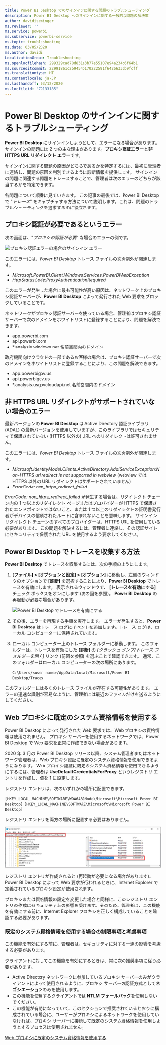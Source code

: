 ```yaml
---
title: Power BI Desktop でのサインインに関する問題のトラブルシューティング
description: Power BI Desktop へのサインインに関する一般的な問題の解決策
author: davidiseminger
ms.reviewer: ''
ms.service: powerbi
ms.subservice: powerbi-service
ms.topic: troubleshooting
ms.date: 03/05/2020
ms.author: davidi
LocalizationGroup: Troubleshooting
ms.openlocfilehash: 299329cad78d831a3b77e55107e94a234d6f64b1
ms.sourcegitcommit: 22991861c2b9454b170222591f64266335b9fcff
ms.translationtype: HT
ms.contentlocale: ja-JP
ms.lasthandoff: 03/12/2020
ms.locfileid: "79133185"
---
```

# <a name="troubleshooting-sign-in-for-power-bi-desktop"></a>Power BI Desktop のサインインに関するトラブルシューティング
**Power BI Desktop** にサインインしようとして、エラーになる場合があります。 サインインの問題には 2 つの主な理由があります。**プロキシ認証エラー**と**非 HTTPS URL リダイレクト エラー**です。 

サインインに関する問題の原因がどちらであるかを特定するには、最初に管理者に連絡し、問題の原因を判別できるように診断情報を提供します。 サインインの問題に関連する問題をトレースすることで、管理者は次のエラーのどちらが該当するかを特定できます。 

各問題について順番に見ていきます。 この記事の最後では、Power BI Desktop で "*トレース*" をキャプチャする方法について説明します。これは、問題のトラブルシューティングを追求するのに役立ちます。


## <a name="proxy-authentication-required-error"></a>プロキシ認証が必要であるというエラー

次の画面は、"*プロキシの認証が必要*" な場合のエラーの例です。

![プロキシ認証エラーの場合のサインイン エラー](media/desktop-troubleshooting-sign-in/desktop-tshoot-sign-in_01.png)

このエラーには、*Power BI Desktop* トレース ファイルの次の例外が関連します。

* *Microsoft.PowerBI.Client.Windows.Services.PowerBIWebException*
* *HttpStatusCode:ProxyAuthenticationRequired*

このエラーが発生した場合に最も可能性が高い原因は、ネットワーク上のプロキシ認証サーバーが、**Power BI Desktop** によって発行された Web 要求をブロックしていることです。 

ネットワークがプロキシ認証サーバーを使っている場合、管理者はプロキシ認証サーバーで次のドメインをホワイトリストに登録することにより、問題を解決できます。

* app.powerbi.com
* api.powerbi.com
* *.analysis.windows.net 名前空間内のドメイン

政府機関向けクラウドの一部であるお客様の場合は、プロキシ認証サーバーで次のドメインをホワイトリストに登録することにより、この問題を解決できます。

* app.powerbigov.us
* api.powerbigov.us
* *.analysis.usgovcloudapi.net 名前空間内のドメイン

## <a name="non-https-url-redirect-not-supported-error"></a>非 HTTPS URL リダイレクトがサポートされていない場合のエラー

最新バージョンの **Power BI Desktop** は Active Directory 認証ライブラリ (ADAL) の最新バージョンを使用していますが、このライブラリではセキュリティで保護されていない (HTTPS 以外の) URL へのリダイレクトは許可されません。 

このエラーには、*Power BI Desktop* トレース ファイルの次の例外が関連します。

* *Microsoft.IdentityModel.Clients.ActiveDirectory.AdalServiceException:Non-HTTPS url redirect is not supported in webview* (webview では HTTPS 以外の URL リダイレクトはサポートされていません)
* *ErrorCode: non_https_redirect_failed*

*ErrorCode: non_https_redirect_failed* が発生する場合は、リダイレクト チェーン内の 1 つ以上のリダイレクト ページまたはプロバイダーが HTTPS で保護されたエンドポイントではないこと、または 1 つ以上のリダイレクトの証明書発行者がデバイスの信頼されたルートに含まれないことを意味します。 サインイン リダイレクト チェーンのすべてのプロバイダーは、HTTPS URL を使用している必要があります。 この問題を解決するには、管理者に連絡し、その認証サイトにセキュリティで保護された URL を使用するよう要求してください。 

## <a name="how-to-collect-a-trace-in-power-bi-desktop"></a>Power BI Desktop でトレースを収集する方法

**Power BI Desktop** でトレースを収集するには、次の手順のようにします。

1. **[ファイル] > [オプションと設定] > [オプション]** に移動し、左側のウィンドウのオプションで **[診断]** を選択することにより、**Power BI Desktop** でトレースを有効にします。 表示されるウィンドウで、 **[トレースを有効にする]** チェック ボックスをオンにします (次の図を参照)。 **Power BI Desktop** の再起動が必要な場合があります。
   
   ![Power BI Desktop でトレースを有効にする](media/desktop-troubleshooting-sign-in/desktop-tshoot-sign-in_02.png)

2. その後、エラーを再現する手順を実行します。 エラーが発生すると、**Power BI Desktop** はトレース ログにイベントを追加します。トレース ログは、ローカル コンピューターに保持されています。

3. ローカル コンピューター上のトレース フォルダーに移動します。 このフォルダーは、トレースを有効にした **[診断]** の *[クラッシュ ダンプ/トレース フォルダーを開く]* リンク (前図を参照) を選ぶことで確認できます。 通常、このフォルダーはローカル コンピューターの次の場所にあります。

    `C:\Users/<user name>/AppData/Local/Microsoft/Power BI Desktop/Traces`

このフォルダーには多くのトレース ファイルが存在する可能性があります。 エラーの迅速な識別が容易なように、管理者には最近のファイルだけを送るようにしてください。 


## <a name="using-default-system-credentials-for-web-proxy"></a>Web プロキシに既定のシステム資格情報を使用する

Power BI Desktop によって発行された Web 要求では、Web プロキシの資格情報は使用されません。 プロキシ サーバーを使用するネットワークでは、Power BI Desktop で Web 要求を正常に作成できない場合があります。 

2020 年 3 月の Power BI Desktop リリース以降、システム管理者またはネットワーク管理者は、Web プロキシ認証に既定のシステム資格情報を使用できるようになります。 Web プロキシ認証に既定のシステム資格情報を使用できるようにするには、管理者は **UseDefaultCredentialsForProxy** というレジストリ エントリを作成し、値を 1 に設定します。

レジストリ エントリは、次のいずれかの場所に配置できます。

`[HKEY_LOCAL_MACHINE\SOFTWARE\WOW6432Node\Microsoft\Microsoft Power BI Desktop]`
`[HKEY_LOCAL_MACHINE\SOFTWARE\Microsoft\Microsoft Power BI Desktop]`

レジストリ エントリを両方の場所に配置する必要はありません。

![既定のシステム資格情報を使用するためのレジストリ キー](media/desktop-troubleshooting-sign-in/desktop-tshoot-sign-in-03.png)

レジストリ エントリが作成されると (再起動が必要になる場合があります)、Power BI Desktop によって Web 要求が行われるときに、Internet Explorer で定義されているプロキシ設定が使用されます。 

プロキシまたは資格情報の設定を変更した場合と同様に、このレジストリ エントリの作成はセキュリティ上の影響を受けます。そのため、管理者は、この機能を有効にする前に、Internet Explorer プロキシを正しく構成していることを確認する必要があります。         

### <a name="limitations-and-considerations-for-using-default-system-credentials"></a>既定のシステム資格情報を使用する場合の制限事項と考慮事項

この機能を有効にする前に、管理者は、セキュリティに対する一連の影響を考慮する必要があります。 

クライアントに対してこの機能を有効にするときは、常に次の推奨事項に従う必要があります。

* Active Directory ネットワークに参加しているプロキシ サーバーのみがクライアントによって使用されるように、プロキシ サーバーの認証方式として**ネゴシエーション**のみを使用します。 
* この機能を使用するクライアントでは **NTLM フォールバック**を使用しないでください。
* この機能が有効になっていて、このセクションで推奨されているとおりに構成されている場合に、ユーザーがプロキシによるネットワークを使用していなければ、プロキシ サーバーに接続して既定のシステム資格情報を使用しようとするプロセスは使用されません。


[Web プロキシに既定のシステム資格情報を使用する](#using-default-system-credentials-for-web-proxy)

